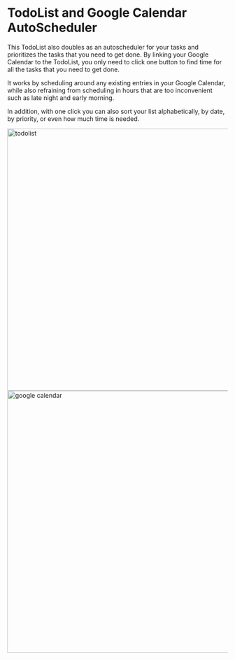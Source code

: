 # TodoList and Google Calendar AutoScheduler
This TodoList also doubles as an autoscheduler for your tasks and prioritizes the tasks that you need to get done. By linking your Google Calendar to the TodoList, you only need to click one button to find time for all the tasks that you need to get done.

It works by scheduling around any existing entries in your Google Calendar, while also refraining from scheduling in hours that are too inconvenient such as late night and early morning.

In addition, with one click you can also sort your list alphabetically, by date, by priority, or even how much time is needed.

<img width="600" alt="todolist" src="https://user-images.githubusercontent.com/42393264/50674430-0a613100-0f9b-11e9-8c07-f658fede64f7.PNG">

<img width="600" alt="google calendar" src="https://user-images.githubusercontent.com/42393264/50674343-34662380-0f9a-11e9-9019-965a16a94b98.PNG">


